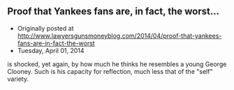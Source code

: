 ## Proof that Yankees fans are, in fact, the worst...

 * Originally posted at http://www.lawyersgunsmoneyblog.com/2014/04/proof-that-yankees-fans-are-in-fact-the-worst
 * Tuesday, April 01, 2014

  is shocked, yet again, by how much he thinks he resembles a young George Clooney. Such is his capacity for reflection, much less that of the "self" variety.